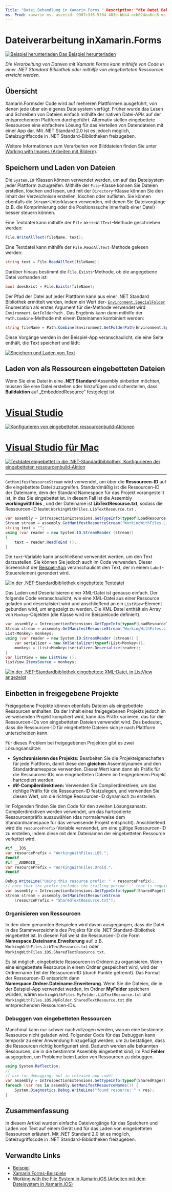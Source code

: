 ```yaml
---
Title: "Datei Behandlung in Xamarin.Forms " Description: "die Datei Behandlung mit Xamarin.Forms kann mithilfe von Code in einer .NET Standard Bibliothek oder mithilfe von eingebetteten Ressourcen erreicht werden."
ms. Prod: xamarin ms. assetid: 9987c3f6-5f04-403b-bbb4-ecb024ea6cc8 ms. Technology: xamarin-Forms Author: davidbritch ms. Author: dabritch ms. Date: 06/21/2018 NO-LOC: [ Xamarin.Forms , Xamarin.Essentials ]
---
```


# <a name="file-handling-in-xamarinforms"></a>Dateiverarbeitung inXamarin.Forms

[![Beispiel herunterladen](~/media/shared/download.png) Das Beispiel herunterladen](https://docs.microsoft.com/samples/xamarin/xamarin-forms-samples/workingwithfiles)

_Die Verarbeitung von Dateien mit Xamarin.Forms kann mithilfe von Code in einer .NET Standard Bibliothek oder mithilfe von eingebetteten Ressourcen erreicht werden._

## <a name="overview"></a>Übersicht

Xamarin.Formsder Code wird auf mehreren Plattformen ausgeführt, von denen jede über ein eigenes Dateisystem verfügt. Früher wurde das Lesen und Schreiben von Dateien einfach mithilfe der nativen Datei-APIs auf der entsprechenden Plattform durchgeführt. Alternativ stellen eingebettete Ressourcen eine einfachere Lösung für das Verteilen von Datendateien mit einer App dar. Mit .NET Standard 2.0 ist es jedoch möglich, Dateizugriffscode in .NET Standard-Bibliotheken freizugeben.

Weitere Informationen zum Verarbeiten von Bilddateien finden Sie unter [Working with Images (Arbeiten mit Bildern)](~/xamarin-forms/user-interface/images.md).

## <a name="saving-and-loading-files"></a>Speichern und Laden von Dateien

Die `System.IO`-Klassen können verwendet werden, um auf das Dateisystem jeder Plattform zuzugreifen. Mithilfe der `File`-Klasse können Sie Dateien erstellen, löschen und lesen, und mit der `Directory`-Klasse können Sie den Inhalt der Verzeichnisse erstellen, löschen oder auflisten. Sie können ebenfalls die `Stream`-Unterklassen verwenden, mit denen Sie Dateivorgänge (z.B. die Komprimierung oder die Positionssuche innerhalb einer Datei) besser steuern können.

Eine Textdatei kann mithilfe der `File.WriteAllText`-Methode geschrieben werden:

```csharp
File.WriteAllText(fileName, text);
```

Eine Textdatei kann mithilfe der `File.ReadAllText`-Methode gelesen werden:

```csharp
string text = File.ReadAllText(fileName);
```

Darüber hinaus bestimmt die `File.Exists`-Methode, ob die angegebene Datei vorhanden ist:

```csharp
bool doesExist = File.Exists(fileName);
```

Der Pfad der Datei auf jeder Plattform kann aus einer .NET Standard Bibliothek ermittelt werden, indem ein Wert der- [`Environment.SpecialFolder`](xref:System.Environment.SpecialFolder) Enumeration als erstes Argument für die-Methode verwendet wird `Environment.GetFolderPath` . Das Ergebnis kann dann mithilfe der `Path.Combine`-Methode mit einem Dateinamen kombiniert werden:

```csharp
string fileName = Path.Combine(Environment.GetFolderPath(Environment.SpecialFolder.LocalApplicationData), "temp.txt");
```

Diese Vorgänge werden in der Beispiel-App veranschaulicht, die eine Seite enthält, die Text speichert und lädt:

[![Speichern und Laden von Text](files-images/saveandload-sml.png "Speichern und Laden von Dateien in der APP")](files-images/saveandload.png#lightbox "Speichern und Laden von Dateien in der APP")

## <a name="loading-files-embedded-as-resources"></a>Laden von als Ressourcen eingebetteten Dateien

Wenn Sie eine Datei in eine **.NET Standard**-Assembly einbetten möchten, müssen Sie eine Datei erstellen oder hinzufügen und sicherstellen, dass **Buildaktion** auf „EmbeddedResource“ festgelegt ist.

# <a name="visual-studio"></a>[Visual Studio](#tab/windows)

[![Konfigurieren von eingebetteten ressourcenbuild-Aktionen](files-images/vs-embeddedresource-sml.png "Festlegen von EmbeddedResource BuildAction")](files-images/vs-embeddedresource.png#lightbox "Festlegen von EmbeddedResource BuildAction")

# <a name="visual-studio-for-mac"></a>[Visual Studio für Mac](#tab/macos)

[![Textdatei eingebettet in die .NET-Standardbibliothek, Konfigurieren der eingebetteten ressourcenbuild-Aktion](files-images/xs-embeddedresource-sml.png "Festlegen von EmbeddedResource BuildAction")](files-images/xs-embeddedresource.png#lightbox "Festlegen von EmbeddedResource BuildAction")

-----

`GetManifestResourceStream` wird verwendet, um über die **Ressourcen-ID** auf die eingebettete Datei zuzugreifen. Standardmäßig ist die Ressourcen-ID der Dateiname, dem der Standard Namespace für das Projekt vorangestellt ist, in das Sie eingebettet ist. in diesem Fall ist die Assembly **workingwithfiles** , und der Dateiname ist **LibTextResource.txt**, sodass die Ressourcen-ID lautet `WorkingWithFiles.LibTextResource.txt` .

```csharp
var assembly = IntrospectionExtensions.GetTypeInfo(typeof(LoadResourceText)).Assembly;
Stream stream = assembly.GetManifestResourceStream("WorkingWithFiles.LibTextResource.txt");
string text = "";
using (var reader = new System.IO.StreamReader (stream))
{  
    text = reader.ReadToEnd ();
}
```

Die `text`-Variable kann anschließend verwendet werden, um den Text darzustellen. Sie können Sie jedoch auch im Code verwenden. Dieser Screenshot der [Beispiel-App](https://docs.microsoft.com/samples/xamarin/xamarin-forms-samples/workingwithfiles) veranschaulicht den Text, der in einem `Label`-Steuerelement gerendert wird.

 [![In der .NET-Standardbibliothek eingebettete Textdatei](files-images/pcltext-sml.png "Eingebettete Textdatei in .NET Standard in der APP angezeigter Bibliothek")](files-images/pcltext.png#lightbox "Eingebettete Textdatei in .NET Standard in der APP angezeigter Bibliothek")

Das Laden und Deserialisieren einer XML-Datei ist genauso einfach. Der folgende Code veranschaulicht, wie eine XML-Datei aus einer Ressource geladen und deserialisiert wird und anschließend an ein `ListView`-Element gebunden wird, um angezeigt zu werden. Die XML-Datei enthält ein Array von `Monkey`-Objekten (die Klasse wird im Beispielcode definiert).

```csharp
var assembly = IntrospectionExtensions.GetTypeInfo(typeof(LoadResourceText)).Assembly;
Stream stream = assembly.GetManifestResourceStream("WorkingWithFiles.LibXmlResource.xml");
List<Monkey> monkeys;
using (var reader = new System.IO.StreamReader (stream)) {
    var serializer = new XmlSerializer(typeof(List<Monkey>));
    monkeys = (List<Monkey>)serializer.Deserialize(reader);
}
var listView = new ListView ();
listView.ItemsSource = monkeys;
```

 [![In der .NET-Standardbibliothek eingebettete XML-Datei, in ListView angezeigt](files-images/pclxml-sml.png "In ListView angezeigte eingebettete XML-Datei in der .NET-Standardbibliothek")](files-images/pclxml.png#lightbox "In ListView angezeigte eingebettete XML-Datei in der .NET-Standardbibliothek")

## <a name="embedding-in-shared-projects"></a>Einbetten in freigegebene Projekte

Freigegebene Projekte können ebenfalls Dateien als eingebettete Ressourcen enthalten. Da der Inhalt eines freigegebenen Projekts jedoch im verweisenden Projekt kompiliert wird, kann das Präfix variieren, das für die Ressourcen-IDs von eingebetteten Dateien verwendet wird. Das bedeutet, dass die Ressourcen-ID für eingebettete Dateien sich je nach Plattform unterscheiden kann.

Für dieses Problem bei freigegebenen Projekten gibt es zwei Lösungsansätze:

- **Synchronisieren des Projekts:** Bearbeiten Sie die Projekteigenschaften für jede Plattform, damit diese den **gleichen** Assemblynamen und den Standardnamespace verwenden. Dieser Wert kann dann als Präfix für die Ressourcen-IDs von eingebetteten Dateien im freigegebenen Projekt hartcodiert werden.
- **#if-Compilerdirektiven:** Verwenden Sie Compilerdirektiven, um das richtige Präfix für die Ressourcen-ID festzulegen, und verwenden Sie diesen Wert, um die richtige Ressourcen-ID dynamisch zu erstellen.

Im Folgenden finden Sie den Code für den zweiten Lösungsansatz. Compilerdirektiven werden verwendet, um das hartcodierte Ressourcenpräfix auszuwählen (das normalerweise dem Standardnamespace für das verweisende Projekt entspricht). Anschließend wird die `resourcePrefix`-Variable verwendet, um eine gültige Ressourcen-ID zu erstellen, indem diese mit dem Dateinamen der eingebetteten Ressource verkettet wird.

```csharp
#if __IOS__
var resourcePrefix = "WorkingWithFiles.iOS.";
#endif
#if __ANDROID__
var resourcePrefix = "WorkingWithFiles.Droid.";
#endif

Debug.WriteLine("Using this resource prefix: " + resourcePrefix);
// note that the prefix includes the trailing period '.' that is required
var assembly = IntrospectionExtensions.GetTypeInfo(typeof(SharedPage)).Assembly;
Stream stream = assembly.GetManifestResourceStream
    (resourcePrefix + "SharedTextResource.txt");
```

### <a name="organizing-resources"></a>Organisieren von Ressourcen

In den oben genannten Beispielen wird davon ausgegangen, dass die Datei in das Stammverzeichnis des Projekts für die .NET Standard-Bibliothek eingebettet ist. In diesem Fall weist die Ressourcen-ID die Form **Namespace.Dateiname.Erweiterung** auf, z.B. `WorkingWithFiles.LibTextResource.txt` oder `WorkingWithFiles.iOS.SharedTextResource.txt`.

Es ist möglich, eingebettete Ressourcen in Ordnern zu organisieren. Wenn eine eingebettete Ressource in einem Ordner gespeichert wird, wird der Ordnername Teil der Ressourcen-ID (durch Punkte getrennt). Das Format der Ressourcen-ID entspricht dann **Namespace.Ordner.Dateiname.Erweiterung**. Wenn Sie die Dateien, die in der Beispiel-App verwendet werden, im Ordner **MyFolder** speichern würden, wären `WorkingWithFiles.MyFolder.LibTextResource.txt` und `WorkingWithFiles.iOS.MyFolder.SharedTextResource.txt` die entsprechenden Ressourcen-IDs.

### <a name="debugging-embedded-resources"></a>Debuggen von eingebetteten Ressourcen

Manchmal kann nur schwer nachvollzogen werden, warum eine bestimmte Ressource nicht geladen wird. Folgender Code für das Debuggen kann temporär zu einer Anwendung hinzugefügt werden, um zu bestätigen, dass die Ressourcen richtig konfiguriert sind. Dadurch werden alle bekannten Ressourcen, die in die bestimmte Assembly eingebettet sind, im Pad **Fehler** ausgegeben, um Probleme beim Laden von Ressourcen zu debuggen.

```csharp
using System.Reflection;
// ...
// use for debugging, not in released app code!
var assembly = IntrospectionExtensions.GetTypeInfo(typeof(SharedPage)).Assembly;
foreach (var res in assembly.GetManifestResourceNames()) {
    System.Diagnostics.Debug.WriteLine("found resource: " + res);
}
```

## <a name="summary"></a>Zusammenfassung

In diesem Artikel wurden einfache Dateivorgänge für das Speichern und Laden von Text auf einem Gerät und für das Laden von eingebetteten Ressourcen erläutert. Mit .NET Standard 2.0 ist es möglich, Dateizugriffscode in .NET Standard-Bibliotheken freizugeben.

## <a name="related-links"></a>Verwandte Links

- [Beispiel](https://docs.microsoft.com/samples/xamarin/xamarin-forms-samples/workingwithfiles)
- [Xamarin.Forms-Beispiele](https://github.com/xamarin/xamarin-forms-samples)
- [Working with the File System in Xamarin.iOS (Arbeiten mit dem Dateisystem in Xamarin.iOS)](~/ios/app-fundamentals/file-system.md)
